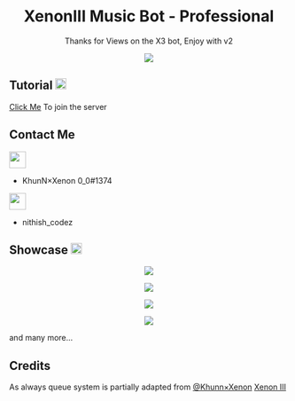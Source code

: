 <h1 align="center">XenonIII Music Bot - Professional</h1>
<div align="center">
<p align="center">Thanks for Views on the X3 bot, Enjoy with v2</p>
<img src="./media/banner.gif"></div>

## Tutorial <img width="20px" src="https://img.icons8.com/fluent/2x/youtube-play.png">
[Click Me](https://discord.gg/wCAzcpp3) To join the server

## Contact Me
<img width="30" src="https://img.icons8.com/fluent/2x/discord-logo.png"> 

- KhunN×Xenon 0_0#1374

<img width="30" src="https://img.icons8.com/fluent/2x/instagram-new.png"> 

- nithish_codez

## Showcase <img width="20px" src="https://img.icons8.com/android/2x/camera.png" >
<p align="center"><img src="https://nithish.is-inside.me/wAhyjaXg.png"></p>
<p align="center"><img src="https://nithish.is-inside.me/onKw13Xw.png"></p>
<p align="center"><img src="https://nithish.is-inside.me/x8RjL5Q2.png"></p>
<p align="center"><img src="https://nithish.is-inside.me/aDf7OpxY.png"></p>
and many more...

## Credits
As always queue system is partially adapted from [@Khunn×Xenon](https://github.com/Sasuke1374) [Xenon III](https://github.com/Sasuke1374/xenoniii-music-bot)
